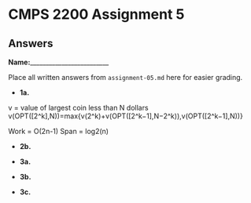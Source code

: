 # CMPS 2200 Assignment 5
## Answers

**Name:**_________________________


Place all written answers from `assignment-05.md` here for easier grading.





- **1a.**

v = value of largest coin less than N dollars
v(OPT([2^k],N))=max{v(2^k)+v(OPT([2^k−1],N−2^k)),v(OPT([2^k−1],N))}

Work = O(2n-1)
Span = log2(n)





- **2b.**




- **3a.**






- **3b.**






- **3c.**



